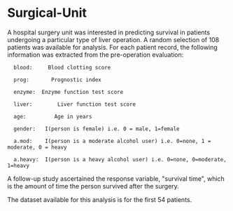 # Surgical-Unit

A hospital surgery unit was interested in predicting survival in patients undergoing a particular type of liver operation. A random selection of 108 patients was available for analysis. For each patient record, the following information was extracted from the pre-operation evaluation:

      blood:     Blood clotting score

      prog:       Prognostic index

      enzyme:  Enzyme function test score

      liver:        Liver function test score

      age:         Age in years

      gender:   I(person is female) i.e. 0 = male, 1=female

      a.mod:    I(person is a moderate alcohol user) i.e. 0=none, 1 = moderate, 0 = heavy

      a.heavy:  I(person is a heavy alcohol user) i.e. 0=none, 0=moderate, 1=heavy


A follow-up study ascertained the response variable, "survival time", which is the amount of time the person survived after the surgery.

The dataset available for this analysis is for the first 54 patients.
